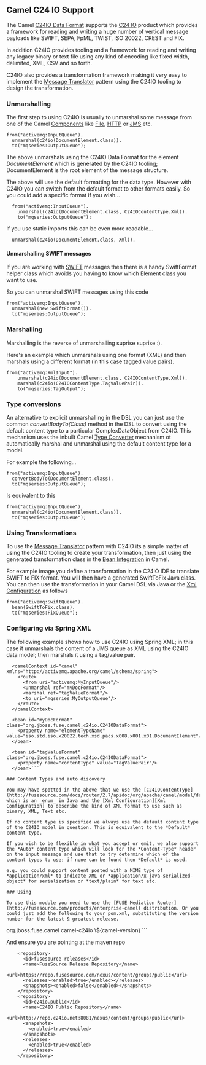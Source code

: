 ## Camel C24 IO Support

The Camel [C24IO Data Format][DataFormat] supports the [C24 IO][C24] product which provides a framework for reading and writing a huge number of vertical message payloads like SWIFT, SEPA, FpML, TWIST, ISO 20022, CREST and FIX.

In addition C24IO provides tooling and a framework for reading and writing any legacy binary or text file using any kind of encoding like fixed width, delimited, XML, CSV and so forth.

C24IO also provides a transformation framework making it very easy to implement the [Message Translator][Message Translator] pattern using the C24IO tooling to design the transformation.

### Unmarshalling

The first step to using C24IO is usually to unmarshal some message from one of the Camel [Components][Components] like [File][File], [HTTP][HTTP] or [JMS][JMS] etc.

```
from("activemq:InputQueue").
  unmarshal(c24io(DocumentElement.class)).
  to("mqseries:OutputQueue");
```

The above unmarshals using the C24IO Data Format for the element *DocumentElement* which is generated by the C24IO tooling; DocumentElement is the root element of the message structure.

The above will use the default formatting for the data type. However with C24IO you can switch from the default format to other formats easily. So you could add a specific format if you wish...

```
  from("activemq:InputQueue").
    unmarshal(c24io(DocumentElement.class, C24IOContentType.Xml)).
    to("mqseries:OutputQueue");
```

If you use static imports this can be even more readable...

```
  unmarshal(c24io(DocumentElement.class, Xml)).
```

#### Unmarshalling SWIFT messages

If you are working with [SWIFT](http://en.wikipedia.org/wiki/Society_for_Worldwide_Interbank_Financial_Telecommunication) messages then there is a handy SwiftFormat helper class which avoids you having to know which Element class you want to use.

So you can unmarshal SWIFT messages using this code

```
from("activemq:InputQueue").
  unmarshal(new SwiftFormat()).
  to("mqseries:OutputQueue");
```

### Marshalling

Marshalling is the reverse of unmarshalling suprise suprise :).

Here's an example which unmarshals using one format (XML) and then marshals using a different format (in this case tagged value pairs).

```
from("activemq:XmlInput").
	unmarshal(c24io(DocumentElement.class, C24IOContentType.Xml)).
	marshal(c24io(C24IOContentType.TagValuePair)).
  	to("mqseries:TagOutput");
```

### Type conversions

An alternative to explicit unmarshalling in the DSL you can just use the common *convertBodyTo(Class)* method in the DSL to convert using the default content type to a particular ComplexDataObject from C24IO. This mechanism uses the inbuilt Camel [Type Converter][Type Converter] mechanism ot automatically marshal and unmarshal using the default content type for a model.

For example the following...

```
from("activemq:InputQueue").
  convertBodyTo(DocumentElement.class).
  to("mqseries:OutputQueue");
```

Is equivalent to this

```
from("activemq:InputQueue").
  unmarshal(c24io(DocumentElement.class)).
  to("mqseries:OutputQueue");
```


### Using Transformations

To use the [Message Translator][Message Translator] pattern with C24IO its a simple matter of using the C24IO tooling to create your transformation, then just using the generated transformation class in the [Bean Integration][Bean Integration] in Camel.

For example image you define a transformation in the C24IO IDE to translate SWIFT to FIX format. You will then have a generated SwiftToFix Java class. You can then use the transformation in your Camel DSL via Java or the [Xml Configuration][Xml Configuration] as follows

```
from("activemq:SwiftQueue").
  bean(SwiftToFix.class).
  to("mqseries:FixQueue");
```


### Configuring via Spring XML

The following example shows how to use C24IO using Spring XML; in this case it unmarshals the content of a JMS queue as XML using the C24IO data model; then marshals it using a tag/value pair.

```
  <camelContext id="camel" xmlns="http://activemq.apache.org/camel/schema/spring">
    <route>
      <from uri="activemq:MyInputQueue"/>
      <unmarshal ref="myDocFormat"/>
      <marshal ref="tagValueFormat"/>
      <to uri="mqseries:MyOutputQueue"/>
    </route>
  </camelContext>

  <bean id="myDocFormat" class="org.jboss.fuse.camel.c24io.C24IODataFormat">
    <property name="elementTypeName" value="iso.std.iso.x20022.tech.xsd.pacs.x008.x001.x01.DocumentElement"/>
  </bean>

  <bean id="tagValueFormat" class="org.jboss.fuse.camel.c24io.C24IODataFormat">
    <property name="contentType" value="TagValuePair"/>
  </bean>```

### Content Types and auto discovery

You may have spotted in the above that we use the [C24IOContentType](http://fusesource.com/docs/router/2.7/apidoc/org/apache/camel/model/dataformat/C24IOContentType.html)
which is an _enum_ in Java and the [Xml Configuration][Xml Configuration] to describe the kind of XML format to use such as binary, XML, Text etc.

If no content type is specified we always use the default content type of the C24IO model in question. This is equivalent to the *Default* content type.

If you wish to be flexible in what you accept or emit, we also support the *Auto* content type which will look for the *Content-Type* header on the input message and use that to try determine which of the content types to use; if none can be found then *Default* is used.

e.g. you could support content posted with a MIME type of *application/xml* to indicate XML or *application/x-java-serialized-object* for serialization or *text/plain* for text etc.

### Using

To use this module you need to use the [FUSE Mediation Router](http://fusesource.com/products/enterprise-camel) distribution. Or you could just add the following to your pom.xml, substituting the version number for the latest & greatest release.

```
<dependency>
  <groupId>org.jboss.fuse.camel</groupId>
  <artifactId>camel-c24io</artifactId>
  <version>\${camel-version}</version>
</dependency>
```

And ensure you are pointing at the maven repo

```
    <repository>
      <id>fusesource-releases</id>
      <name>FuseSource Release Repository</name>
      <url>https://repo.fusesource.com/nexus/content/groups/public</url>
      <releases><enabled>true</enabled></releases>
      <snapshots><enabled>false</enabled></snapshots>
    </repository>
    <repository>
      <id>c24io.public</id>
      <name>C24IO Public Repository</name>
      <url>http://repo.c24io.net:8081/nexus/content/groups/public</url>
      <snapshots>
        <enabled>true</enabled>
      </snapshots>
      <releases>
        <enabled>true</enabled>
      </releases>
    </repository>
```

[C24]: http:/c24.biz
[DataFormat]: http://camel.apache.org/data-format.html
[Message Translator]: http://camel.apache.org/message-translator.html
[Components]: http://camel.apache.org/components.html
[File]: http://camel.apache.org/file.html
[HTTP]: http://camel.apache.org/http.html
[JMS]: http://camel.apache.org/jms.html
[Bean Integration]: http://camel.apache.org/bean-integration.html
[Type Converter]: http://camel.apache.org/type-converter.html
[Xml Configuration]: http://camel.apache.org/xml-configuration.html